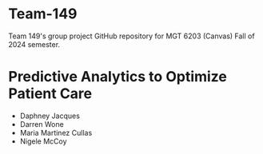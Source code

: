 # Team-149
 Team 149's group project GitHub repository for MGT 6203 (Canvas) Fall of 2024 semester.
# Predictive Analytics to Optimize Patient Care
- Daphney Jacques
- Darren Wone
- Maria Martinez Cullas
- Nigele McCoy
